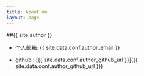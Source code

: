```yaml
---
title: About me
layout: page
---
```

  
##{{ site.author }}

- 个人邮箱: {{ site.data.conf.author_email }}

- github : [{{ site.data.conf.author_github_url }}]({{ site.data.conf.author_github_url }})   
